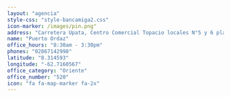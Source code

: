 ```yaml
---
layout: "agencia"
style-css: "style-bancamiga2.css"
icon-marker: /images/pin.png"
address: "Carretera Upata, Centro Comercial Topacio locales N°5 y 6 planta alta, Puerto Ordaz."
name: "Puerto Ordaz"
office_hours: "8:30am - 3:30pm"
phones: "02867142998"
latitude: "8.314593"
longitude: "-62.7160567"
office_category: "Oriente"
office_number: "520"
icon: "fa fa-map-marker fa-2x"
---
```

